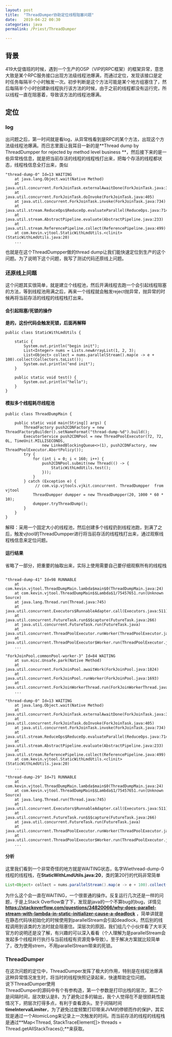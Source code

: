 ```yaml
---
layout: post  
title:  "ThreadDumper协助定位线程阻塞问题"  
date:   2019-04-22 00:30  
categories: java  
permalink: /Priest/ThreadDumper

---
```


## 背景  
419大促值班的时候，遇到一个生产的OSP（VIP的RPC框架）的框架异常，意思大致是某个RPC服务接口出现方法级线程池爆满，而通过定位，发现该接口是定时任务每隔半个小时触发一次。初步判断是这个方法可能是某个地方组塞住了，然后每隔半个小时创建新线程执行该方法的时候，由于之前的线程都没有运行完，所以线程一直在阻塞着，导致该方法的线程池爆满。  
## 定位
### log
出问题之后，第一时间就是看log，从异常栈看到是RPC的某个方法，出现这个方法级线程池爆满。而日志里面让我耳目一新的是**Thread dump by ThreadDumpper for rejected by method level business **，然后接下来的是一些异常栈信息，就是把当前存活的线程的线程栈打出来，把每个存活的线程都状态，线程栈信息全打出来，类似  
```
"thread-dump-0" Id=13 WAITING
	at java.lang.Object.wait(Native Method)
	at java.util.concurrent.ForkJoinTask.externalAwaitDone(ForkJoinTask.java:334)
	at java.util.concurrent.ForkJoinTask.doInvoke(ForkJoinTask.java:405)
	at java.util.concurrent.ForkJoinTask.invoke(ForkJoinTask.java:734)
	at java.util.stream.ReduceOps$ReduceOp.evaluateParallel(ReduceOps.java:714)
	at java.util.stream.AbstractPipeline.evaluate(AbstractPipeline.java:233)
	at java.util.stream.ReferencePipeline.collect(ReferencePipeline.java:499)
	at com.kevin.vjtool.StaticWithLmdUtils.<clinit>(StaticWithLmdUtils.java:20)
	...
```

也就是在这个ThreadDumpper做的thread dump让我们能快速定位到生产的这个问题。为了说明下这个问题，我写了测试代码还原线上问题。  

### 还原线上问题
这个问题其实很简单，就是建立个线程池，然后开满线程去跑一个会引起线程阻塞的方法，等到线程池用满之后，再来一个线程就会触发reject抛异常，抛异常的时候再将当前存活的线程的线程栈打出来。  
#### 会引起阻塞/死锁的操作
**是的，这份代码会触发死锁，后面再解释**
```
public class StaticWithLmdUtils {

    static {
        System.out.println("begin init");
        List<Integer> nums = Lists.newArrayList(1, 2, 3);
        List<Object> collect = nums.parallelStream().map(e -> e + 100).collect(Collectors.toList());
        System.out.println("end init");
    }

    public static void test() {
        System.out.println("hello");
    }
}
```
#### 模拟多个线程耗尽线程池
```
public class ThreadDumpMain {

    public static void main(String[] args) {
        ThreadFactory push2CDNFactory = new ThreadFactoryBuilder().setNameFormat("thread-dump-%d").build();
        ExecutorService push2CDNPool = new ThreadPoolExecutor(72, 72, 0L, TimeUnit.MILLISECONDS,
                new LinkedBlockingQueue<>(1), push2CDNFactory, new ThreadPoolExecutor.AbortPolicy());
        try {
            for (int i = 0; i < 160; i++) {
                push2CDNPool.submit(new Thread(() -> {
                    StaticWithLmdUtils.test();
                }));
            }
        } catch (Exception e) {
        	 // com.vip.vjtools.vjkit.concurrent. ThreadDumpper  from vjtool
            ThreadDumpper dumpper = new ThreadDumpper(20, 1000 * 60 * 10);
            dumpper.tryThreadDump();
        }
    }
}
```
解释：采用一个固定大小的线程池，然后创建多个线程扔到线程池跑，到满了之后，触发vjtool的ThreadDumpper进行将当前存活的线程栈打出来，通过观察线程栈信息来定位问题。  

#### 运行结果
省略了一部分，把重要的抽取出来，实际上使用需要自己要仔细观察所有的线程栈  
```

"thread-dump-41" Id=98 RUNNABLE
	at com.kevin.vjtool.ThreadDumpMain.lambda$main$0(ThreadDumpMain.java:24)
	at com.kevin.vjtool.ThreadDumpMain$$Lambda$1/75457651.run(Unknown Source)
	at java.lang.Thread.run(Thread.java:745)
	at java.util.concurrent.Executors$RunnableAdapter.call(Executors.java:511)
	at java.util.concurrent.FutureTask.run$$$capture(FutureTask.java:266)
	at java.util.concurrent.FutureTask.run(FutureTask.java)
	at java.util.concurrent.ThreadPoolExecutor.runWorker(ThreadPoolExecutor.java:1142)
	at java.util.concurrent.ThreadPoolExecutor$Worker.run(ThreadPoolExecutor.java:617)
	...

"ForkJoinPool.commonPool-worker-3" Id=84 WAITING
	at sun.misc.Unsafe.park(Native Method)
	at java.util.concurrent.ForkJoinPool.awaitWork(ForkJoinPool.java:1824)
	at java.util.concurrent.ForkJoinPool.runWorker(ForkJoinPool.java:1693)
	at java.util.concurrent.ForkJoinWorkerThread.run(ForkJoinWorkerThread.java:157)
	...
	
"thread-dump-0" Id=13 WAITING
	at java.lang.Object.wait(Native Method)
	at java.util.concurrent.ForkJoinTask.externalAwaitDone(ForkJoinTask.java:334)
	at java.util.concurrent.ForkJoinTask.doInvoke(ForkJoinTask.java:405)
	at java.util.concurrent.ForkJoinTask.invoke(ForkJoinTask.java:734)
	at java.util.stream.ReduceOps$ReduceOp.evaluateParallel(ReduceOps.java:714)
	at java.util.stream.AbstractPipeline.evaluate(AbstractPipeline.java:233)
	at java.util.stream.ReferencePipeline.collect(ReferencePipeline.java:499)
	at com.kevin.vjtool.StaticWithLmdUtils.<clinit>(StaticWithLmdUtils.java:20)
	...

"thread-dump-29" Id=71 RUNNABLE
	at com.kevin.vjtool.ThreadDumpMain.lambda$main$0(ThreadDumpMain.java:24)
	at com.kevin.vjtool.ThreadDumpMain$$Lambda$1/75457651.run(Unknown Source)
	at java.lang.Thread.run(Thread.java:745)
	at java.util.concurrent.Executors$RunnableAdapter.call(Executors.java:511)
	at java.util.concurrent.FutureTask.run$$$capture(FutureTask.java:266)
	at java.util.concurrent.FutureTask.run(FutureTask.java)
	at java.util.concurrent.ThreadPoolExecutor.runWorker(ThreadPoolExecutor.java:1142)
	at java.util.concurrent.ThreadPoolExecutor$Worker.run(ThreadPoolExecutor.java:617)
	...
```
#### 分析
这里我们看到一个非常奇怪的地方就是WAITING状态，名字Wiethread-dump-0线程的线程栈，在**StaticWithLmdUtils.java:20**，类的第20行的代码非常简单  
```java
List<Object> collect = nums.parallelStream().map(e -> e + 100).collect(Collectors.toList());
```
为什么这个会一直在WAITING，一个很普通的操作。反复运行几次还是一样的问题，于是上Stack Overflow查了下，发现是java的一个不算bug的bug，详情见 **https://stackoverflow.com/questions/34820066/why-does-parallel-stream-with-lambda-in-static-initializer-cause-a-deadlock** ，简单讲就是在静态代码块初始化的时候使用到parallelStream会引起deadlock，然后别的线程调用到该类的方法时就会阻塞住。深层次的原因，我们组几个小伙伴看了大半天官方的说明还是没了解，有兴趣的可以深入看看（个人理解为是parallelStream会发起多个线程并行执行与当前线程有资源竞争导致）。至于解决方案就比较简单了，改为使用strem，不用parallelStream带来的死锁。  

### ThreadDumper 
在这次问题的定位中，ThreadDumper发挥了极大的作用，特别是在线程池爆满这种异常情况发生时，将当时的线程快照记录起来，快速帮助定位问题。  
说下ThreadDumper使用  
ThreadDumper的源码中有个有参构造，第一个参数是打印出栈的层次，第二个是间隔时间，层次默认是8，为了避免过多的输出，我个人觉得在不是很损耗性能情况下，把层次打得多点，有利于查看源头。至于间隔时间**timeIntervalLimiter**，为了避免过度频繁打印带来JVM的停顿而作的保护，其实现是通过一个AtomicLong来记录上一次触发的时间。而当前存活的线程的线程栈是通过**Map<Thread, StackTraceElement[]> threads = Thread.getAllStackTraces();**来获取。  
